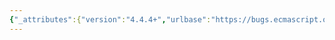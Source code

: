 ```yaml
---
{"_attributes":{"version":"4.4.4+","urlbase":"https://bugs.ecmascript.org/","maintainer":"dherman@mozilla.com"},"bug":{"bug_id":2707,"creation_ts":"2014-04-19 16:30:00 -0700","short_desc":"chapter 26: misc editorial","delta_ts":"2014-05-04 11:59:42 -0700","product":"Draft for 6th Edition","component":"editorial issue","version":"Rev 23: April 5, 2014 Draft","rep_platform":"All","op_sys":"All","bug_status":"RESOLVED","resolution":"FIXED","priority":"Normal","bug_severity":"normal","everconfirmed":true,"reporter":{"uid":"jmdyck","name":"Michael Dyck"},"assigned_to":{"uid":"allen","name":"Allen Wirfs-Brock"},"cc":"till","long_desc":[{"commentid":7855,"comment_count":0,"who":{"uid":"jmdyck","name":"Michael Dyck"},"bug_when":"2014-04-19 16:30:31 -0700","thetext":"----------------------------------------\nIn 26.2.1.1 \"Reflect.Realm ( [ options [ , initializer ] ] )\":\n\n{1}\n26.2.1.1 / step 29.b:\nLet /status/ be the result of calling the [[Call]] internal method ..., passing\n/realmObject/ as the *this* value and /builtins/ as the single argument.\n    'builtins' is not defined\n\n----------------------------------------\nIn 26.2.3.2 \"Reflect. Realm.prototype.eval ( source )\":\n\n{2}\n26.2.3.2 / header:\nReflect. Realm.prototype.eval ( source )\n    Delete space after \"Reflect.\"\n\n{3}\n26.2.3.2 / para 1:\nWhen Reflect.Realm.prototype.eval is called with arguent /source/ ...\n    s|arguent|argument|\n\n----------------------------------------\nIn 26.2.3.4 \"get Reflect.Realm.prototype.intrinsics\":\n\n{4}\n26.2.3.4 / step 6.3:\n.Perfrom CreateDataProperty(/table/, /key/, /object/).\n    Delete initial dot.\n    s|Perfrom|Perform|\n\n----------------------------------------\nIn 26.2.3.5 \"get Reflect.Realm.prototype.stdlib\":\n\n{5}\n26.2.3.5 / step 6:\nFor each property of the Global Object specified in clause 18, , do\n    Delete extra comma.\n\n{6}\n26.2.3.5 / step 6.2:\nFor propties whose values are functions, ...\n    s|propties|properties|\n\n{7}\n26.2.3.5 / step 6.2:\n... the value the of the [[Value]] attribute ...\n    s|the of|of|\n\n{8}\n26.2.3.5 / step 6.3:\nLet /status/ be DefinePropertyOrTrhow(/props/, /name/, /desc/).\n    s|Trhow|Throw|\n\n----------------------------------------\nIn 26.2.3.6 \"Reflect.Realm.prototype [ @@toStringTag ]\":\n\n{9}\n26.2.3.6 / para 1:\nThe initial value of the @@toStringTag property is the string value *\"* Reflect.Realm\".\n    Put 'Reflect' and the preceding quote in monospace.\n    Delete the space between them.\n\n----------------------------------------\nIn 26.2.3.7 \"Realm Subclass Extension Properties\":\n\n{10-14}\n26.2.3.7.*:\n    In 26.2.3.7.*,\n    -- All preambles think they're defining \".eval\".\n    -- All preamble say \"arguent\" (-> \"argument\")\n    -- All algorithms end with a call to \"IndirectEval\".\n\n    Plus the headers for .2 and .4 both say \"indirectEval\".\n\n----------------------------------------\nIn 26.3.3.3 \"Loader.prototype.delete ( name )\":\n\n{15}\n26.3.3.3 / header:\nLoader.prototype.delete ( name )\n    Insert \"Reflect.\" before \"Loader\"\n\n----------------------------------------\nIn 26.3.3.6 \"get Loader.prototype.global\":\n\n{16}\n26.3.3.6 / header:\n26.3.3.6 get Loader.prototype.global\n    Insert \"Reflect.\" before \"Loader\"\n\n{17}\n26.3.3.6 / para 1:\nLoader.prototype.global is an accessor property ...\n    Insert \"Reflect.\" before \"Loader\"\n\n{18}\n26.3.3.6 / algorithm\n    The steps appear as a bulleted list, should be a numbered list.\n\n----------------------------------------\nIn 26.3.3.12 \"Reflect.Loader.prototype.newModule ( obj )\":\n\n{19}\n26.3.3.12 / step 4.1:\nFor each key in keys, do\n    This should presumably be a top-level step.\n\n----------------------------------------\nIn 26.3.3.13 \"get Reflect.Loader.prototype.realm\":\n\n{20}\n26.3.3.13 / para 1:\nLoader.prototype.realm is an accessor property ...\n    Insert \"Reflect.\" before \"Loader\"\n\n----------------------------------------\nIn 26.3.3.17 \"Reflect.Loader.prototype [ @@toStringTag ]\":\n\n{21}\n26.3.3.17 / para 1:\nThe initial value of the @@toStringTag property is the string value\n*\"Reflect.Loader\"*.\n    \"Reflect.Loader\" is in sans-serif bold, should be in monospace\n\nXXXXXXXXXXXXXXXXXXXXXXXXXXXXXXXXXXXXXXXXXXXXXXXXXXXXXXXXXXXXXXXXXXXXXXXXXXXXXXXX"},{"commentid":7857,"comment_count":1,"who":{"uid":"jmdyck","name":"Michael Dyck"},"bug_when":"2014-04-19 16:34:52 -0700","thetext":"Bug 2686 came in while I was preparing my comments for submission. I should have gone through and eliminated my duplicates, but didn't, sorry."},{"commentid":7892,"comment_count":2,"who":{"uid":"allen","name":"Allen Wirfs-Brock"},"bug_when":"2014-04-23 17:08:06 -0700","thetext":"fixed in rev24 editor's draft"},{"commentid":7977,"comment_count":3,"who":{"uid":"jmdyck","name":"Michael Dyck"},"bug_when":"2014-04-29 18:32:39 -0700","thetext":"confirmed fixed"},{"commentid":8132,"comment_count":4,"who":{"uid":"till","name":"Till Schneidereit"},"bug_when":"2014-05-04 11:59:42 -0700","thetext":"Closing per comments 2 and 3."}]}}
---
```

